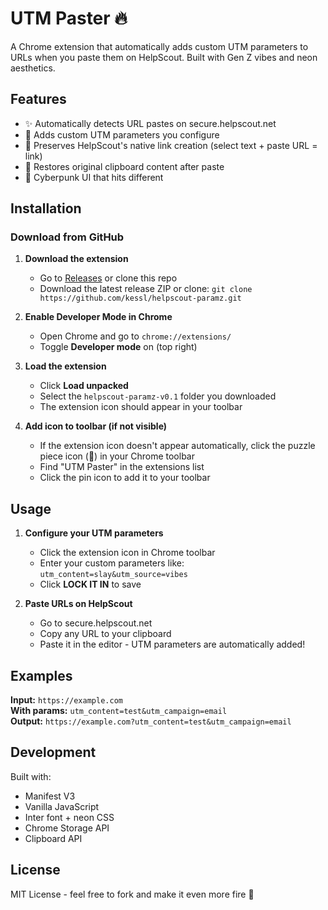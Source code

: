 # UTM Paster 🔥

A Chrome extension that automatically adds custom UTM parameters to URLs when you paste them on HelpScout. Built with Gen Z vibes and neon aesthetics.

## Features

- ✨ Automatically detects URL pastes on secure.helpscout.net
- 🎯 Adds custom UTM parameters you configure
- 💫 Preserves HelpScout's native link creation (select text + paste URL = link)
- 🔄 Restores original clipboard content after paste
- 🎨 Cyberpunk UI that hits different

## Installation

### Download from GitHub

1. **Download the extension**
   - Go to [Releases](https://github.com/kessl/helpscout-paramz/releases) or clone this repo
   - Download the latest release ZIP or clone: `git clone https://github.com/kessl/helpscout-paramz.git`

2. **Enable Developer Mode in Chrome**
   - Open Chrome and go to `chrome://extensions/`
   - Toggle **Developer mode** on (top right)

3. **Load the extension**
   - Click **Load unpacked**
   - Select the `helpscout-paramz-v0.1` folder you downloaded
   - The extension icon should appear in your toolbar

4. **Add icon to toolbar (if not visible)**
   - If the extension icon doesn't appear automatically, click the puzzle piece icon (🧩) in your Chrome toolbar
   - Find "UTM Paster" in the extensions list
   - Click the pin icon to add it to your toolbar

## Usage

1. **Configure your UTM parameters**
   - Click the extension icon in Chrome toolbar
   - Enter your custom parameters like: `utm_content=slay&utm_source=vibes`
   - Click **LOCK IT IN** to save

2. **Paste URLs on HelpScout**
   - Go to secure.helpscout.net
   - Copy any URL to your clipboard
   - Paste it in the editor - UTM parameters are automatically added!

## Examples

**Input:** `https://example.com`  
**With params:** `utm_content=test&utm_campaign=email`  
**Output:** `https://example.com?utm_content=test&utm_campaign=email`

## Development

Built with:
- Manifest V3
- Vanilla JavaScript
- Inter font + neon CSS
- Chrome Storage API
- Clipboard API

## License

MIT License - feel free to fork and make it even more fire 💯